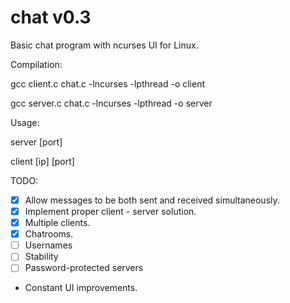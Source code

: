 # chat v0.3
Basic chat program with ncurses UI for Linux.

Compilation:

gcc client.c chat.c -lncurses -lpthread -o client

gcc server.c chat.c -lncurses -lpthread -o server 

Usage: 

server [port]   

client [ip] [port]

TODO: 

 - [x] Allow messages to be both sent and received simultaneously.
 - [x] Implement proper client - server solution. 
 - [x] Multiple clients. 
 - [x] Chatrooms.
 - [ ] Usernames
 - [ ] Stability
 - [ ] Password-protected servers
 - Constant UI improvements.
